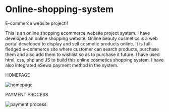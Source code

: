 # Online-shopping-system
E-commerce website project!!

This is an online shopping ecommerce website project system. I have developed an online shopping website.  Online beauty cosmetics is a web portal developed to display and sell
cosmetic products online. It is full-fledged e-commerce site where customer can search products, purchase them and also add them to wishlist so as to purchase it future.
I have used html, css, php and JS to build this online cosmetics shopping system. I have also integrated eSewa payment method in the system.

HOMEPAGE

![homepage](https://github.com/reiiynaa/Online-shopping-system/assets/70642328/04eadb24-15b5-46d4-95be-f985d291912d)

PAYMENT PROCESS

![payment process](https://github.com/reiiynaa/Online-shopping-system/assets/70642328/145ab6cb-be5a-4046-973a-978915133d07)




